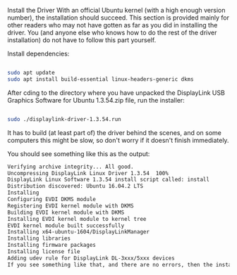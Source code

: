 Install the Driver
With an official Ubuntu kernel (with a high enough version number), the installation should succeed. This section is provided mainly for other readers who may not have gotten as far as you did in installing the driver. You (and anyone else who knows how to do the rest of the driver installation) do not have to follow this part yourself.

Install dependencies:

```sh

sudo apt update
sudo apt install build-essential linux-headers-generic dkms

```

After cding to the directory where you have unpacked the DisplayLink USB Graphics Software for Ubuntu 1.3.54.zip file, run the installer:

```sh

sudo ./displaylink-driver-1.3.54.run
```
It has to build (at least part of) the driver behind the scenes, and on some computers this might be slow, so don't worry if it doesn't finish immediately.

You should see something like this as the output:
```sh
Verifying archive integrity... All good.
Uncompressing DisplayLink Linux Driver 1.3.54  100%
DisplayLink Linux Software 1.3.54 install script called: install
Distribution discovered: Ubuntu 16.04.2 LTS
Installing
Configuring EVDI DKMS module
Registering EVDI kernel module with DKMS
Building EVDI kernel module with DKMS
Installing EVDI kernel module to kernel tree
EVDI kernel module built successfully
Installing x64-ubuntu-1604/DisplayLinkManager
Installing libraries
Installing firmware packages
Installing license file
Adding udev rule for DisplayLink DL-3xxx/5xxx devices
If you see something like that, and there are no errors, then the installation worked. I suggest rebooting before attempting to use your DisplayLink device, though running sudo modprobe evdi seems to load the driver successfully even without an intervening reboot.
```
